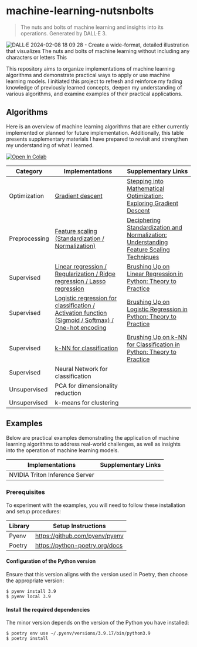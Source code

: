 # machine-learning-nutsnbolts

> The nuts and bolts of machine learning and insights into its operations. Generated by DALL·E 3.

![DALL·E 2024-02-08 18 09 28 - Create a wide-format, detailed illustration that visualizes _The nuts and bolts of machine learning_ without including any characters or letters  This](https://github.com/esakik/machine-learning-nutsnbolts/assets/44774033/845c0482-d8e6-41c1-8d10-827289af28c8)

This repository aims to organize implementations of machine learning algorithms and demonstrate practical ways to apply or use machine learning models.
I initiated this project to refresh and reinforce my fading knowledge of previously learned concepts, deepen my understanding of various algorithms, and examine examples of their practical applications.

## Algorithms

Here is an overview of machine learning algorithms that are either currently implemented or planned for future implementation.
Additionally, this table presents supplementary materials I have prepared to revisit and strengthen my understanding of what I learned.

[![Open In Colab](https://colab.research.google.com/assets/colab-badge.svg)](https://colab.research.google.com/github/esakik/machine-learning-nutsnbolts)

| Category      | Implementations                                                                                                                                          | Supplementary Links                                                                                                                                                                                          |
|---------------|----------------------------------------------------------------------------------------------------------------------------------------------------------|--------------------------------------------------------------------------------------------------------------------------------------------------------------------------------------------------------------|
| Optimization  | [Gradient descent](./algorithms/optimization/gradient_descent.ipynb)                                                                                     | [Stepping into Mathematical Optimization: Exploring Gradient Descent](https://dev.to/esakik/exploring-gradient-descent-after-implementing-linear-regression-from-scratch-i4e)                                |
| Preprocessing | [Feature scaling (Standardization / Normalization)](./algorithms/preprocessing/feature_scaling.ipynb)                                                    | [Deciphering Standardization and Normalization: Understanding Feature Scaling Techniques](https://dev.to/esakik/deciphering-standardization-and-normalization-understanding-feature-scaling-techniques-1cf5) |
| Supervised    | [Linear regression / Regularization / Ridge regression / Lasso regression](./algorithms/supervised/linear_regression.ipynb)                              | [Brushing Up on Linear Regression in Python: Theory to Practice](https://dev.to/esakik/re-learn-linear-regression-in-python-from-theory-to-practice-277m)                                                    |
| Supervised    | [Logistic regression for classification / Activation function (Sigmoid / Softmax) / One-hot encoding](./algorithms/supervised/logistic_regression.ipynb) | [Brushing Up on Logistic Regression in Python: Theory to Practice](https://dev.to/esakik/brushing-up-on-logistic-regression-in-python-theory-to-practice-5ef4)                                               |
| Supervised    | [k-NN for classification](./algorithms/supervised/knn_classification.ipynb)                                                                              | [Brushing Up on k-NN for Classification in Python: Theory to Practice](https://dev.to/esakik/brushing-up-on-k-nn-for-classification-in-python-theory-to-practice-phm)                                        |
| Supervised    | Neural Network for classification                                                                                                                        |                                                                                                                                                                                                              |
| Unsupervised  | PCA for dimensionality reduction                                                                                                                         |                                                                                                                                                                                                              |
| Unsupervised  | k-means for clustering                                                                                                                                   |                                                                                                                                                                                                              |                                                                                                                                                                                                              |

## Examples

Below are practical examples demonstrating the application of machine learning algorithms to address real-world challenges, as well as insights into the operation of machine learning models.

| Implementations                 | Supplementary Links |
|---------------------------------|---------------------|
| NVIDIA Triton Inference Server  |                     |

### Prerequisites

To experiment with the examples, you will need to follow these installation and setup procedures:

| Library          | Setup Instructions             |
|------------------|--------------------------------|
| Pyenv            | https://github.com/pyenv/pyenv |
| Poetry           | https://python-poetry.org/docs |

#### Configuration of the Python version

Ensure that this version aligns with the version used in Poetry, then choose the appropriate version:

```shell
$ pyenv install 3.9
$ pyenv local 3.9
```

#### Install the required dependencies

The minor version depends on the version of the Python you have installed:

```shell
$ poetry env use ~/.pyenv/versions/3.9.17/bin/python3.9
$ poetry install
```
